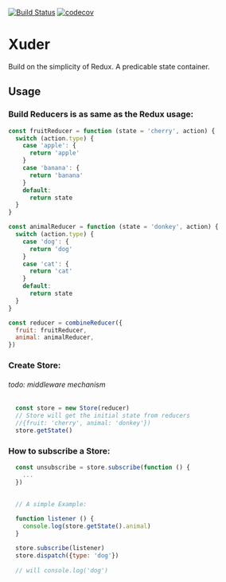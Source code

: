 [![Build Status](https://travis-ci.org/chenzhihao/Xuder.svg?branch=master)](https://travis-ci.org/chenzhihao/Xuder)
[![codecov](https://codecov.io/gh/chenzhihao/Xuder/branch/master/graph/badge.svg)](https://codecov.io/gh/chenzhihao/Xuder)

# Xuder
Build on the simplicity of Redux. A predicable state container.

## Usage

### Build Reducers is as same as the Redux usage:
```javascript
const fruitReducer = function (state = 'cherry', action) {
  switch (action.type) {
    case 'apple': {
      return 'apple'
    }
    case 'banana': {
      return 'banana'
    }
    default:
      return state
  }
}

const animalReducer = function (state = 'donkey', action) {
  switch (action.type) {
    case 'dog': {
      return 'dog'
    }
    case 'cat': {
      return 'cat'
    }
    default:
      return state
  }
}

const reducer = combineReducer({
  fruit: fruitReducer,
  animal: animalReducer,
})
```

### Create Store:
###### todo: middleware mechanism

```javascript
  const store = new Store(reducer)
  // Store will get the initial state from reducers
  //{fruit: 'cherry', animal: 'donkey'})
  store.getState()
```


### How to subscribe a Store:

```javascript
  const unsubscribe = store.subscribe(function () {
    ...
  })
  
  
  // A simple Example:

  function listener () {
    console.log(store.getState().animal)
  }

  store.subscribe(listener)
  store.dispatch({type: 'dog'})
  
  // will console.log('dog')
```